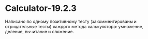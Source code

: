 # Calculator-19.2.3
Написано по одному позитивному тесту (закомментированы и отрицательные тесты) каждого метода калькулятора: умножение, деление, вычитание и сложение.
